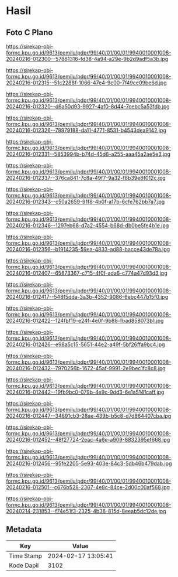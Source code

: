 # Hasil

## Foto C Plano

https://sirekap-obj-formc.kpu.go.id/9613/pemilu/pdpr/99/40/01/00/01/9940010001008-20240216-012300--57881316-fd38-4a94-a29e-9b2d9adf5a3b.jpg

https://sirekap-obj-formc.kpu.go.id/9613/pemilu/pdpr/99/40/01/00/01/9940010001008-20240216-012315--51c2288f-1066-47e4-9c00-7f49ce09be6d.jpg

https://sirekap-obj-formc.kpu.go.id/9613/pemilu/pdpr/99/40/01/00/01/9940010001008-20240216-012320--d6a50d93-9927-4af0-8d44-7cebc5a53fdb.jpg

https://sirekap-obj-formc.kpu.go.id/9613/pemilu/pdpr/99/40/01/00/01/9940010001008-20240216-012326--78979188-da11-4771-8531-b4543dea9142.jpg

https://sirekap-obj-formc.kpu.go.id/9613/pemilu/pdpr/99/40/01/00/01/9940010001008-20240216-012331--5853994b-b74d-45d6-a255-aaa45a2ae5e3.jpg

https://sirekap-obj-formc.kpu.go.id/9613/pemilu/pdpr/99/40/01/00/01/9940010001008-20240216-012337--376ca841-7c8a-49f7-9a32-f8b39e8f012c.jpg

https://sirekap-obj-formc.kpu.go.id/9613/pemilu/pdpr/99/40/01/00/01/9940010001008-20240216-012343--c50a2659-91f8-4b0f-a17b-6cfe762bb7a7.jpg

https://sirekap-obj-formc.kpu.go.id/9613/pemilu/pdpr/99/40/01/00/01/9940010001008-20240216-012346--1297eb68-d7a2-4554-b68d-db0be5fe4b1e.jpg

https://sirekap-obj-formc.kpu.go.id/9613/pemilu/pdpr/99/40/01/00/01/9940010001008-20240216-012356--b1914235-59ea-4833-ad88-bacce43de78a.jpg

https://sirekap-obj-formc.kpu.go.id/9613/pemilu/pdpr/99/40/01/00/01/9940010001008-20240216-012407--65873367-c715-4f0f-ada6-c774a47d93d3.jpg

https://sirekap-obj-formc.kpu.go.id/9613/pemilu/pdpr/99/40/01/00/01/9940010001008-20240216-012417--548f5dda-3a3b-4352-9086-6ebc447b15f0.jpg

https://sirekap-obj-formc.kpu.go.id/9613/pemilu/pdpr/99/40/01/00/01/9940010001008-20240216-012422--124fbf19-e24f-4e0f-9b88-fbad858073b1.jpg

https://sirekap-obj-formc.kpu.go.id/9613/pemilu/pdpr/99/40/01/00/01/9940010001008-20240216-012426--e98a5c15-5651-44e2-a49f-5bf26ffa9bc4.jpg

https://sirekap-obj-formc.kpu.go.id/9613/pemilu/pdpr/99/40/01/00/01/9940010001008-20240216-012432--7970256b-1672-45af-9991-2e9bec1fc8c8.jpg

https://sirekap-obj-formc.kpu.go.id/9613/pemilu/pdpr/99/40/01/00/01/9940010001008-20240216-012442--19fb9bc0-079b-4e9c-9dd3-6e1a5141caff.jpg

https://sirekap-obj-formc.kpu.go.id/9613/pemilu/pdpr/99/40/01/00/01/9940010001008-20240216-012447--34891cb3-28ae-439b-b5c8-d7d864407cba.jpg

https://sirekap-obj-formc.kpu.go.id/9613/pemilu/pdpr/99/40/01/00/01/9940010001008-20240216-012452--48f27724-2eac-4a6e-a909-8832395ef668.jpg

https://sirekap-obj-formc.kpu.go.id/9613/pemilu/pdpr/99/40/01/00/01/9940010001008-20240216-012456--95fe2205-5e93-403e-84c3-5db46b479dab.jpg

https://sirekap-obj-formc.kpu.go.id/9613/pemilu/pdpr/99/40/01/00/01/9940010001008-20240216-012501--c676b528-2367-4e8c-84ce-2d00c00af568.jpg

https://sirekap-obj-formc.kpu.go.id/9613/pemilu/pdpr/99/40/01/00/01/9940010001008-20240214-231853--f74e51f3-2325-4b38-815d-8eeab5dc12de.jpg


## Metadata

| Key        | Value               |
| ---------- | ------------------- |
| Time Stamp | 2024-02-17 13:05:41 |
| Kode Dapil | 3102                |



